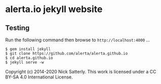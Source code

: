 alerta.io jekyll website
========================

Testing
-------

Run the following command then browse to `http://localhost:4000` ...

    $ gem install jekyll
    $ git clone https://github.com/alerta/alerta.github.io
    $ cd alerta.github.io
    $ jekyll serve -w


Copyright (c) 2014-2020 Nick Satterly. This work is licensed under a CC BY-SA 4.0 International License.

